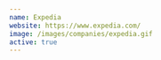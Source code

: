 ```yaml
---
name: Expedia
website: https://www.expedia.com/
image: /images/companies/expedia.gif 
active: true
---
```

